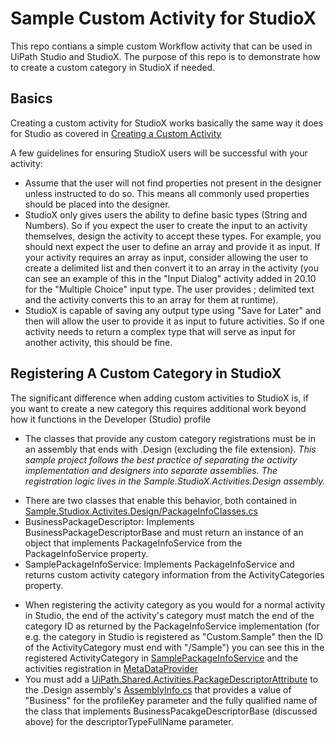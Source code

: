 # Sample Custom Activity for StudioX
This repo contians a simple custom Workflow activity that can be used in UiPath Studio and StudioX. The purpose of this repo is to demonstrate how to create a custom category in StudioX if needed.

## Basics
Creating a custom activity for StudioX works basically the same way it does for Studio as covered in [Creating a Custom Activity](https://docs.uipath.com/activities/docs/creating-a-custom-activity)

A few guidelines for ensuring StudioX users will be successful with your activity:
- Assume that the user will not find properties not present in the designer unless instructed to do so. This means all commonly used properties should be placed into the designer.
- StudioX only gives users the ability to define basic types (String and Numbers). So if you expect the user to create the input to an activity themselves, design the activity to accept these types. For example, you should next expect the user to define an array and provide it as input. If your activity requires an array as input, consider allowing the user to create a delimited list and then convert it to an array in the activity (you can see an example of this in the "Input Dialog" activity added in 20.10 for the "Multiple Choice" input type. The user provides ; delimited text and the activity converts this to an array for them at runtime).
- StudioX is capable of saving any output type using "Save for Later" and then will allow the user to provide it as input to future activities. So if one activity needs to return a complex type that will serve as input for another activity, this should be fine.

## Registering A Custom Category in StudioX
The significant difference when adding custom activities to StudioX is, if you want to create a new category this requires additional work beyond how it functions in the Developer (Studio) profile

* The classes that provide any custom category registrations must be in an assembly that ends with .Design (excluding the file extension). _This sample project follows the best practice of separating the activity implementation and designers into separate assemblies. The registration logic lives in the Sample.StudioX.Activities.Design assembly._
- There are two classes that enable this behavior, both contained in [Sample.Studiox.Activites.Design/PackageInfoClasses.cs](https://github.com/AndrewBrianHall/studiox-sample-custom-activity/blob/main/src/Sample.StudioX.Activities.Design/PackageInfoClasses.cs)
- BusinessPackageDescriptor: Implements BusinessPackageDescriptorBase and must return an instance of an object that implements PackageInfoService from the PackageInfoService property.
- SamplePackageInfoService: Implements PackageInfoService and returns custom activity category information from the ActivityCategories property.
* When registering the activity category as you would for a normal activity in Studio, the end of the activity's category must match the end of the category ID as returned by the PackageInfoService implementation (for e.g. the category in Studio is registered as "Custom.Sample" then the ID of the ActivityCategory must end with "/Sample") you can see this in the registered ActivityCategory in [SamplePackageInfoService](https://github.com/AndrewBrianHall/studiox-sample-custom-activity/blob/main/src/Sample.StudioX.Activities.Design/PackageInfoClasses.cs) and the activities registration in [MetaDataProvider](https://github.com/AndrewBrianHall/studiox-sample-custom-activity/blob/main/src/Sample.StudioX.Activities.Design/MetaDataProvider.cs)
* You must add a [UiPath.Shared.Activities.PackageDescriptorAttribute](https://github.com/AndrewBrianHall/studiox-sample-custom-activity/blob/main/src/Sample.StudioX.Activities.Design/UiPath.Contracts.Types/PackageDescriptor.cs) to the .Design assembly's [AssemblyInfo.cs](https://github.com/AndrewBrianHall/studiox-sample-custom-activity/blob/main/src/Sample.StudioX.Activities.Design/Properties/AssemblyInfo.cs) that provides a value of "Business" for the profileKey parameter and the fully qualified name of the class that implements BusinessPacakgeDescriptorBase (discussed above) for the descriptorTypeFullName parameter.